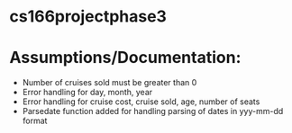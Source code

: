 # cs166projectphase3

# Assumptions/Documentation: 
- Number of cruises sold must be greater than 0
- Error handling for day, month, year
- Error handling for cruise cost, cruise sold, age, number of seats
- Parsedate function added for handling parsing of dates in yyy-mm-dd format
